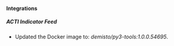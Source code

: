 #### Integrations
##### ACTI Indicator Feed
- Updated the Docker image to: *demisto/py3-tools:1.0.0.54695*.
